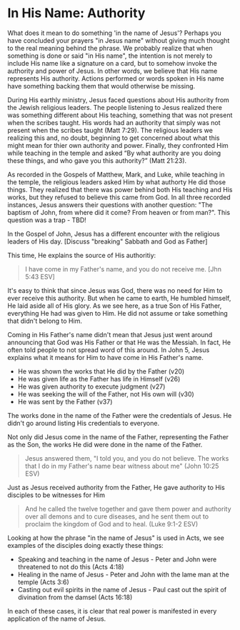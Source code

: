 In His Name: Authority
======================

What does it mean to do something 'in the name of Jesus'? Perhaps you have concluded your prayers "in Jesus name" without giving much thought to the real meaning behind the phrase. We probably realize that when something is done or said "in His name", the intention is not merely to include His name like a signature on a card, but to somehow invoke the authority and power of Jesus. In other words, we believe that His name represents His authority. Actions performed or words spoken in His name have something backing them that would otherwise be missing.

During His earthly ministry, Jesus faced questions about His authority from the Jewish religious leaders.  The people listening to Jesus realized there was something different about His teaching, something that was not present when the scribes taught. His words had an authority that simply was not present when the scribes taught (Matt 7:29). The religious leaders we realizing this and, no doubt, beginning to get concerned about what this might mean for thier own authority and power. Finally, they confronted Him while teaching in the temple and asked “By what authority are you doing these things, and who gave you this authority?” (Matt 21:23).

As recorded in the Gospels of Matthew, Mark, and Luke, while teaching in the temple, the religious leaders asked Him by what authorty He did those things. They realized that there was power behind both His teaching and His works, but they refused to believe this came from God. In all three recorded instances, Jesus answers their questions with another question: "The baptism of John, from where did it come? From heaven or from man?". This question was a trap - TBD!

In the Gospel of John, Jesus has a different encounter with the religious leaders of His day. 
[Discuss "breaking" Sabbath and God as Father]

This time, He explains the source of His authoritiy:

> I have come in my Father's name, and you do not receive me. [Jhn 5:43 ESV]

It's easy to think that since Jesus was God, there was no need for Him to ever receive this authority. But when he came to earth, He humbled himself, He laid aside all of His glory. As we see here, as a true Son of His Father, everything He had was given to Him. He did not assume or take something that didn't belong to Him.

Coming in His Father's name didn't mean that Jesus just went around announcing that God was His Father or that He was the Messiah. In fact, He often told people to not spread word of this around. In John 5, Jesus explains what it means for Him to have come in His Father's name.

- He was shown the works that He did by the Father (v20)
- He was given life as the Father has life in Himself (v26)
- He was given authority to execute judgment (v27)
- He was seeking the will of the Father, not His own will (v30)
- He was sent by the Father (v37)

The works done in the name of the Father were the credentials of Jesus. He didn't go around listing His credentials to everyone. 


Not only did Jesus come in the name of the Father, representing the Father as the Son, the works He did were done in the name of the Father.

> Jesus answered them, "I told you, and you do not believe. The works that I do in my Father's name bear witness about me" (John 10:25 ESV)

Just as Jesus received authority from the Father, He gave authority to His disciples to be witnesses for Him

> And he called the twelve together and gave them power and authority over all demons and to cure diseases, and he sent them out to proclaim the kingdom of God and to heal. (Luke 9:1-2 ESV)

Looking at how the phrase "in the name of Jesus" is used in Acts, we see examples of the disciples doing exactly these things:

- Speaking and teaching in the name of Jesus - Peter and John were threatened to not do this (Acts 4:18)
- Healing in the name of Jesus - Peter and John with the lame man at the temple (Acts 3:6)
- Casting out evil spirits in the name of Jesus - Paul cast out the spirit of divination from the damsel (Acts 16:18)


In each of these cases, it is clear that real power is manifested in every application of the name of Jesus.
